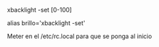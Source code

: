 xbacklight -set [0-100]

alias brillo='xbacklight -set'



Meter en el /etc/rc.local para que se ponga al inicio

